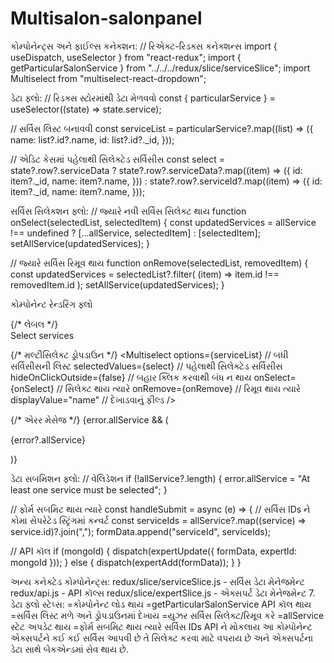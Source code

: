 # Multisalon-salonpanel

કોમ્પોનેન્ટ્સ અને ફાઈલ્સ કનેક્શન:
// રિએક્ટ-રિડક્સ કનેક્શન્સ
import { useDispatch, useSelector } from "react-redux";
import { getParticularSalonService } from "../../../redux/slice/serviceSlice";
import Multiselect from "multiselect-react-dropdown";

ડેટા ફ્લો:
// રિડક્સ સ્ટોરમાંથી ડેટા મેળવવો
const { particularService } = useSelector((state) => state.service);

// સર્વિસ લિસ્ટ બનાવવી
const serviceList = particularService?.map((list) => ({
  name: list?.id?.name,
  id: list?.id?._id,
}));

// એડિટ કેસમાં પહેલાથી સિલેક્ટેડ સર્વિસીસ
const select = state?.row?.serviceData
  ? state?.row?.serviceData?.map((item) => ({
      id: item?._id,
      name: item?.name,
    }))
  : state?.row?.serviceId?.map((item) => ({
      id: item?._id,
      name: item?.name,
    }));


 સર્વિસ સિલેક્શન ફ્લો:
   // જ્યારે નવી સર્વિસ સિલેક્ટ થાય
function onSelect(selectedList, selectedItem) {
  const updatedServices = 
    allService !== undefined 
      ? [...allService, selectedItem] 
      : [selectedItem];
  setAllService(updatedServices);
}

// જ્યારે સર્વિસ રિમૂવ થાય
function onRemove(selectedList, removedItem) {
  const updatedServices = selectedList?.filter(
    (item) => item.id !== removedItem.id
  );
  setAllService(updatedServices);
}

કોમ્પોનેન્ટ રેન્ડરિંગ ફ્લો
<div className="row my-2">
  {/* લેબલ */}
  <div className="inputData text flex-row justify-content-start text-start">
    <label for="fname" class="false">
      Select services
    </label>
  </div>
  
  {/* મલ્ટીસિલેક્ટ ડ્રોપડાઉન */}
  <Multiselect
    options={serviceList}        // બધી સર્વિસીસની લિસ્ટ
    selectedValues={select}      // પહેલાથી સિલેક્ટેડ સર્વિસીસ
    hideOnClickOutside={false}   // બહાર ક્લિક કરવાથી બંધ ન થાય
    onSelect={onSelect}          // સિલેક્ટ થાય ત્યારે
    onRemove={onRemove}          // રિમૂવ થાય ત્યારે
    displayValue="name"          // દેખાડવાનું ફીલ્ડ
  />
  
  {/* એરર મેસેજ */}
  {error.allService && (
    <p className="errorMessage">{error?.allService}</p>
  )}
</div>

ડેટા સબમિશન ફ્લો:
// વેલિડેશન
if (!allService?.length) {
  error.allService = "At least one service must be selected";
}

// ફોર્મ સબમિટ થાય ત્યારે
const handleSubmit = async (e) => {
  // સર્વિસ IDs ને કોમા સેપરેટેડ સ્ટ્રિંગમાં કન્વર્ટ
  const serviceIds = allService?.map((service) => service.id)?.join(",");
  formData.append("serviceId", serviceIds);
  
  // API કૉલ
  if (mongoId) {
    dispatch(expertUpdate({ formData, expertId: mongoId }));
  } else {
    dispatch(expertAdd(formData));
  }
}

અન્ય કનેક્ટેડ કોમ્પોનેન્ટ્સ:
redux/slice/serviceSlice.js - સર્વિસ ડેટા મેનેજમેન્ટ
redux/api.js - API કૉલ્સ
redux/slice/expertSlice.js - એક્સપર્ટ ડેટા મેનેજમેન્ટ
7. ડેટા ફ્લો સ્ટેપ્સ:
=કોમ્પોનેન્ટ લોડ થાય
=getParticularSalonService API કૉલ થાય
=સર્વિસ લિસ્ટ મળે અને ડ્રોપડાઉનમાં દેખાય
=યુઝર સર્વિસ સિલેક્ટ/રિમૂવ કરે
=allService સ્ટેટ અપડેટ થાય
=ફોર્મ સબમિટ થાય ત્યારે સર્વિસ IDs API ને મોકલાય
આ કોમ્પોનેન્ટ એક્સપર્ટને કઈ કઈ સર્વિસ આપવી છે તે સિલેક્ટ કરવા માટે વપરાય છે અને એક્સપર્ટના ડેટા સાથે બેકએન્ડમાં સેવ થાય છે.
